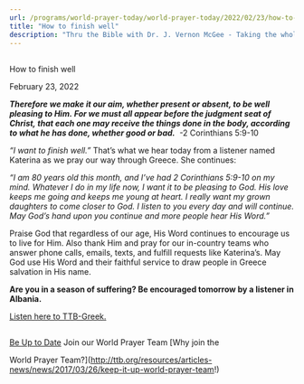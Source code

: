 ```yaml
---
url: /programs/world-prayer-today/world-prayer-today/2022/02/23/how-to-finish-well
title: "How to finish well"
description: "Thru the Bible with Dr. J. Vernon McGee - Taking the whole Word to the whole world"
---
```







## 
 How to finish well


February 23, 2022




***Therefore we make it our aim, whether present or absent, to be well pleasing to Him. For we must all appear before the judgment seat of Christ, that each one may receive the things done in the body, according to what he has done, whether good or bad.***  -2 Corinthians 5:9-10 

*“I want to finish well.”* That’s what we hear today from a listener named Katerina as we pray our way through Greece. She continues: 

*“I am 80 years old this month, and I’ve had 2 Corinthians 5:9-10 on my mind. Whatever I do in my life now, I want it to be pleasing to God. His love keeps me going and keeps me young at heart. I really want my grown daughters to come closer to God. I listen to you every day and will continue. May God’s hand upon you continue and more people hear His Word.”* 

Praise God that regardless of our age, His Word continues to encourage us to live for Him. Also thank Him and pray for our in-country teams who answer phone calls, emails, texts, and fulfill requests like Katerina’s. May God use His Word and their faithful service to draw people in Greece salvation in His name. 

**Are you in a season of suffering? Be encouraged tomorrow by a listener in Albania.**

[Listen here to TTB-Greek.](https://ttb.twr.org/home/day,0434/language,ELL)







## 




[Be Up to Date](http://feeds.feedburner.com/WorldPrayerToday "World Prayer Today RSS Feed")
Join our World Prayer Team
[Why join the  

World Prayer Team?](http://ttb.org/resources/articles-news/news/2017/03/26/keep-it-up-world-prayer-team!)




